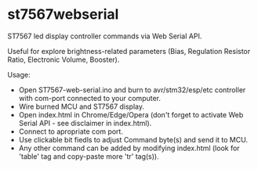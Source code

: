 # st7567webserial

ST7567 led display controller commands via Web Serial API.

Useful for explore brightness-related parameters (Bias, Regulation Resistor Ratio, Electronic Volume, Booster).

Usage:
- Open ST7567-web-serial.ino and burn to avr/stm32/esp/etc controller with com-port connected to your computer.
- Wire burned MCU and ST7567 display.
- Open index.html in Chrome/Edge/Opera (don't forget to activate Web Serial API - see disclaimer in index.html).
- Connect to apropriate com port.
- Use clickable bit fiedls to adjust Command byte(s) and send it to MCU.
- Any other command can be added by modifying index.html (look for 'table' tag and copy-paste more 'tr' tag(s)).

